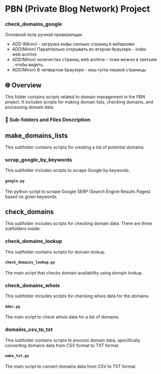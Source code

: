 # PBN (Private Blog Network) Project

### check_domains_google


Основной полу ручной проверялщик

- ADD (Miron) - загрузка инфы сколько страниц в вебархиве
- ADD(Miron) Параллельно открывать во втором браузере - index web.archive
- ADD(Miron) количество страниц web.archive - тоже можно в третьем , чтобы видеть.
- ADD(Miron) В четвертом браузере - кеш гугла первой страницы


## 🌐 Overview
This folder contains scripts related to domain management in the PBN project. It includes scripts for making domain lists, checking domains, and processing domain data. 

### 📂  Sub-folders and Files Description

## make_domains_lists
This subfolder contains scripts for creating a list of potential domains.

### scrap_google_by_keywords
This subfolder includes scripts to scrape Google by keywords.

#### `google.py`
The python script to scrape Google SERP (Search Engine Results Pages) based on given keywords.

## check_domains
This subfolder includes scripts for checking domain data. There are three subfolders inside: 

### check_domains_lookup
This subfolder contains scripts for domain lookup.

#### `check_domains_lookup.py`
The main script that checks domain availability using domain lookup.

### check_domains_whois
This subfolder includes scripts for checking whois data for the domains.

#### `ddec.py`
The main script to check whois data for a list of domains.

### domains_csv_to_txt
This subfolder contains scripts to process domain data, specifically converting domains data from CSV format to TXT format.

#### `make_txt.py`
The main script to convert domains data from CSV to TXT format.
